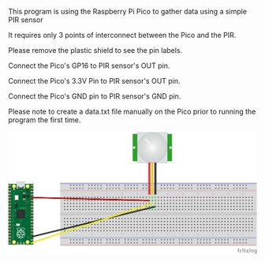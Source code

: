 This program is using the Raspberry Pi Pico to gather data using a simple PIR sensor

It requires only 3 points of interconnect between the Pico and the PIR.

Please remove the plastic shield to see the pin labels.

Connect the Pico's GP16 to PIR sensor's OUT pin.

Connect the Pico's 3.3V Pin to PIR sensor's OUT pin.

Connect the Pico's GND pin to PIR sensor's GND pin.

Please note to create a data.txt file manually on the Pico prior to running the program the first time.

<img src="pico_pir_sensor_bb.png" alt="Alt text" title="Wiring Diagram">
